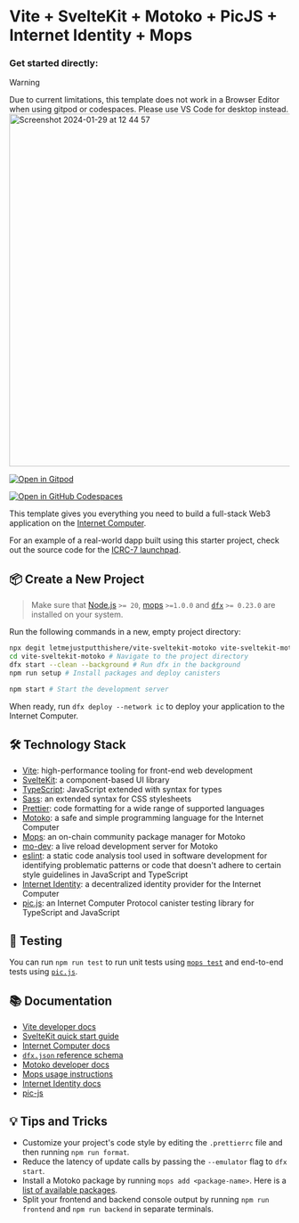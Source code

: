 # Vite + SvelteKit + Motoko + PicJS + Internet Identity + Mops

### Get started directly:

> [!WARNING]
> Due to current limitations, this template does not work in a Browser Editor when using gitpod or codespaces. Please use VS Code for desktop instead.
> <img width="633" alt="Screenshot 2024-01-29 at 12 44 57" src="https://github.com/letmejustputthishere/vite-sveltekit-motoko/assets/32162112/2f2c025d-354b-47ca-9303-56bce180f6e7">

[![Open in Gitpod](https://gitpod.io/button/open-in-gitpod.svg)](https://gitpod.io/#https://github.com/letmejustputthishere/vite-sveltekit-motoko)

[![Open in GitHub Codespaces](https://github.com/codespaces/badge.svg)](https://codespaces.new/letmejustputthishere/vite-sveltekit-motoko?quickstart=1)

This template gives you everything you need to build a full-stack Web3 application on the [Internet Computer](https://internetcomputer.org/).

For an example of a real-world dapp built using this starter project, check out the source code for the [ICRC-7 launchpad](https://github.com/letmejustputthishere/icrc7_launchpad).

## 📦 Create a New Project

> Make sure that [Node.js](https://nodejs.org/en/) `>= 20`, [mops](https://docs.mops.one/quick-start) `>=1.0.0` and [`dfx`](https://internetcomputer.org/docs/current/references/dfxvm/) `>= 0.23.0` are installed on your system.

Run the following commands in a new, empty project directory:

```sh
npx degit letmejustputthishere/vite-sveltekit-motoko vite-sveltekit-motoko # Download this starter project
cd vite-sveltekit-motoko # Navigate to the project directory
dfx start --clean --background # Run dfx in the background
npm run setup # Install packages and deploy canisters

npm start # Start the development server
```

When ready, run `dfx deploy --network ic` to deploy your application to the Internet Computer.

## 🛠️ Technology Stack

- [Vite](https://vitejs.dev/): high-performance tooling for front-end web development
- [SvelteKit](https://kit.svelte.dev/): a component-based UI library
- [TypeScript](https://www.typescriptlang.org/): JavaScript extended with syntax for types
- [Sass](https://sass-lang.com/): an extended syntax for CSS stylesheets
- [Prettier](https://prettier.io/): code formatting for a wide range of supported languages
- [Motoko](https://github.com/dfinity/motoko#readme): a safe and simple programming language for the Internet Computer
- [Mops](https://mops.one): an on-chain community package manager for Motoko
- [mo-dev](https://github.com/dfinity/motoko-dev-server#readme): a live reload development server for Motoko
- [eslint](https://eslint.org/): a static code analysis tool used in software development for identifying problematic patterns or code that doesn't adhere to certain style guidelines in JavaScript and TypeScript
- [Internet Identity](https://github.com/dfinity/internet-identity/tree/main): a decentralized identity provider for the Internet Computer
- [pic.js](https://github.com/hadronous/pic-js): an Internet Computer Protocol canister testing library for TypeScript and JavaScript

## 🧪 Testing

You can run `npm run test` to run unit tests using [`mops test`](https://docs.mops.one/cli/mops-test) and end-to-end tests using [`pic.js`](https://hadronous.github.io/pic-js/).

## 📚 Documentation

- [Vite developer docs](https://vitejs.dev/guide/)
- [SvelteKit quick start guide](https://learn.svelte.dev/tutorial/introducing-sveltekit)
- [Internet Computer docs](https://internetcomputer.org/docs/current/developer-docs/ic-overview)
- [`dfx.json` reference schema](https://internetcomputer.org/docs/current/references/dfx-json-reference/)
- [Motoko developer docs](https://internetcomputer.org/docs/current/developer-docs/build/cdks/motoko-dfinity/motoko/)
- [Mops usage instructions](https://j4mwm-bqaaa-aaaam-qajbq-cai.ic0.app/#/docs/install)
- [Internet Identity docs](https://internetcomputer.org/docs/current/developer-docs/integrations/internet-identity/overview)
- [pic-js](https://hadronous.github.io/pic-js/)

## 💡 Tips and Tricks

- Customize your project's code style by editing the `.prettierrc` file and then running `npm run format`.
- Reduce the latency of update calls by passing the `--emulator` flag to `dfx start`.
- Install a Motoko package by running `mops add <package-name>`. Here is a [list of available packages](https://mops.one/).
- Split your frontend and backend console output by running `npm run frontend` and `npm run backend` in separate terminals.

